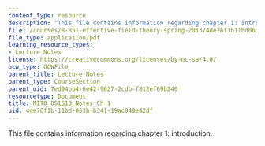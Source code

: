 ```yaml
---
content_type: resource
description: 'This file contains information regarding chapter 1: introduction.'
file: /courses/8-851-effective-field-theory-spring-2013/4de76f1b11bd063bb34119ac948e42df_MIT8_851S13_Introduction.pdf
file_type: application/pdf
learning_resource_types:
- Lecture Notes
license: https://creativecommons.org/licenses/by-nc-sa/4.0/
ocw_type: OCWFile
parent_title: Lecture Notes
parent_type: CourseSection
parent_uid: 7ed94bb4-6e42-9627-2cdb-f812ef69b240
resourcetype: Document
title: MIT8_851S13_Notes_Ch 1
uid: 4de76f1b-11bd-063b-b341-19ac948e42df
---
```

This file contains information regarding chapter 1: introduction.